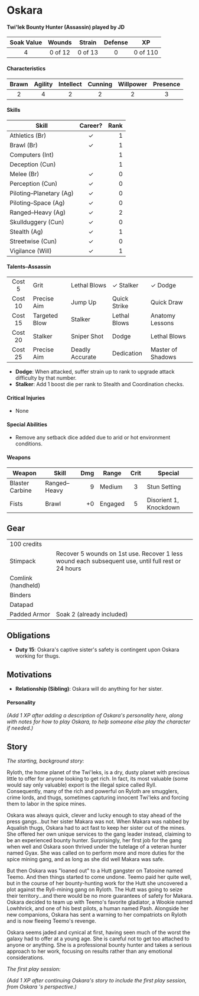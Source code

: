 # Oskara

#### Twi'lek Bounty Hunter (Assassin) played by JD
| Soak Value | Wounds  | Strain  | Defense | XP       |
| :--------: | :-----: | :-----: | :-----: | :------: |
| 4          | 0 of 12 | 0 of 13 | 0       | 0 of 110 |

#### Characteristics
| Brawn | Agility | Intellect | Cunning | Willpower | Presence |
| :---: | :-----: | :-------: | :-----: | :-------: | :------: |
| 2     | 4       | 2         | 2       | 2         | 3        |

#### Skills
| Skill                   | Career?        | Rank |
| ----------------------- | :------------: | ---: |
| Athletics (Br)          | ✓              |  1   |
| Brawl (Br)              | ✓              |  1   |
| Computers (Int)         |                |  1   |
| Deception (Cun)         |                |  1   |
| Melee (Br)              | ✓              |  0   |
| Perception (Cun)        | ✓              |  0   |
| Piloting–Planetary (Ag) | ✓              |  0   |
| Piloting–Space (Ag)     | ✓              |  0   |
| Ranged–Heavy (Ag)       | ✓              |  2   |
| Skullduggery (Cun)      | ✓              |  0   |
| Stealth (Ag)            | ✓              |  1   |
| Streetwise (Cun)        | ✓              |  0   |
| Vigilance (Will)        | ✓              |  1   |

#### Talents–Assassin
|         |               |                 |                |                     |
| :-----: | ------------- | --------------- | -------------- | ------------------- |
| Cost 5  | Grit          | Lethal Blows    | ✓ Stalker      | ✓ Dodge             |
| Cost 10 | Precise Aim   | Jump Up         | Quick Strike   | Quick Draw          |
| Cost 15 | Targeted Blow | Stalker         | Lethal Blows   | Anatomy Lessons     |
| Cost 20 | Stalker       | Sniper Shot     | Dodge          | Lethal Blows        |
| Cost 25 | Precise Aim   | Deadly Accurate | Dedication     | Master of Shadows   |

- **Dodge**: When attacked, suffer strain up to rank to upgrade attack difficulty by that number.
- **Stalker**: Add 1 boost die per rank to Stealth and Coordination checks.

#### Critical Injuries
- None

#### Special Abilities
- Remove any setback dice added due to arid or hot environment conditions.

#### Weapons
| Weapon          | Skill          | Dmg | Range   | Crit | Special                |
| --------------- | -------------- | --: | ------- | :--: | ---------------------- |
| Blaster Carbine | Ranged–Heavy   |   9 | Medium  | 3    | Stun Setting           |
| Fists           | Brawl          |  +0 | Engaged | 5    | Disorient 1, Knockdown |

## Gear
|                    |                                                                                                    |
| ------------------ | -------------------------------------------------------------------------------------------------- |
| 100 credits        |                                                                                                    |
| Stimpack           | Recover 5 wounds on 1st use. Recover 1 less wound each subsequent use, until full rest or 24 hours |
| Comlink (handheld) |                                                                                                    |
| Binders            |                                                                                                    |
| Datapad            |                                                                                                    |
| Padded Armor       | Soak 2 (already included)                                                                          |

## Obligations
- **Duty 15**: Oskara's captive sister's safety is contingent upon Oskara working for thugs.

## Motivations
- **Relationship (Sibling)**: Oskara will do anything for her sister.

#### Personality

_(Add 1 XP after adding a description of Oskara's personality here, along with notes for how to play Oskara, to help someone else play the character if needed.)_

## Story

_The starting, background story:_

Ryloth, the home planet of the Twi'leks, is a dry, dusty planet with precious little to offer for anyone looking to get rich. In fact, its most valuable (some would say only valuable) export is the illegal spice called Ryll. Consequently, many of the rich and powerful on Ryloth are smugglers, crime lords, and thugs, sometimes capturing innocent Twi'leks and forcing them to labor in the spice mines.

Oskara was always quick, clever and lucky enough to stay ahead of the press gangs…but her sister Makara was not. When Makara was nabbed by Aqualish thugs, Oskara had to act fast to keep her sister out of the mines. She offered her own unique services to the gang leader instead, claiming to be an experienced bounty hunter. Surprisingly, her first job for the gang when well and Oskara soon thrived under the tutelage of a veteran hunter named Gyax. She was called on to perform more and more duties for the spice mining gang, and as long as she did well Makara was safe.

But then Oskara was "loaned out" to a Hutt gangster on Tatooine named Teemo. And then things started to come undone. Teemo paid her quite well, but in the course of her bounty-hunting work for the Hutt she uncovered a plot against the Ryll-mining gang on Ryloth. The Hutt was going to seize their territory…and there would be no more guarantees of safety for Makara. Oskara decided to team up with Teemo's favorite gladiator, a Wookie named Lowhhrick, and one of his best pilots, a human named Pash. Alongside her new companions, Oskara has sent a warning to her compatriots on Ryloth and is now fleeing Teemo's revenge.

Oskara seems jaded and cynical at first, having seen much of the worst the galaxy had to offer at a young age. She is careful not to get too attached to anyone or anything. She is a professional bounty hunter and takes a serious approach to her work, focusing on results rather than any emotional considerations.

_The first play session:_

_(Add 1 XP after continuing Oskara's story to include the first play session, from Oskara 's perspective.)_
